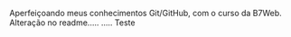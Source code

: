 Aperfeiçoando meus conhecimentos Git/GitHub, com o curso da B7Web.
Alteração no readme.....
.....
Teste